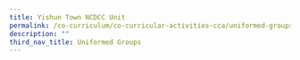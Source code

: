 ```yaml
---
title: Yishun Town NCDCC Unit
permalink: /co-curriculum/co-curricular-activities-cca/uniformed-groups/yishun-town-ncdcc-unit/
description: ""
third_nav_title: Uniformed Groups
---
```

